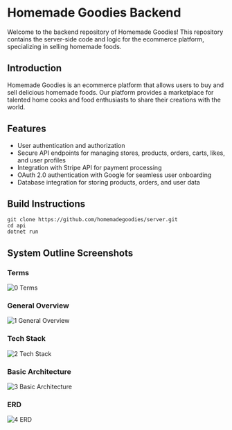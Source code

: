 
# Homemade Goodies Backend

Welcome to the backend repository of Homemade Goodies! This repository contains the server-side code and logic for the ecommerce platform, specializing in selling homemade foods.

## Introduction

Homemade Goodies is an ecommerce platform that allows users to buy and sell delicious homemade foods. Our platform provides a marketplace for talented home cooks and food enthusiasts to share their creations with the world.

## Features

- User authentication and authorization
- Secure API endpoints for managing stores, products, orders, carts, likes, and user profiles
- Integration with Stripe API for payment processing
- OAuth 2.0 authentication with Google for seamless user onboarding
- Database integration for storing products, orders, and user data

## Build Instructions

```
git clone https://github.com/homemadegoodies/server.git
cd api
dotnet run
```

## System Outline Screenshots

### Terms

![0  Terms](https://github.com/homemadegoodies/server/assets/62397382/f191e084-da17-4114-9e2c-0efc97aaf9d0)

### General Overview

![1  General Overview](https://github.com/homemadegoodies/server/assets/62397382/25c651ff-4d34-4e5e-9cc8-3885e62ece16)

### Tech Stack

![2  Tech Stack](https://github.com/homemadegoodies/server/assets/62397382/c154637c-fc73-46c5-930e-2219d29764ee)

### Basic Architecture

![3  Basic Architecture](https://github.com/homemadegoodies/server/assets/62397382/4177862f-7b5a-4f6b-bf74-de356fef266e)

### ERD

![4  ERD](https://github.com/homemadegoodies/server/assets/62397382/324e9d80-7401-42fc-88f6-73482a0443ab)
